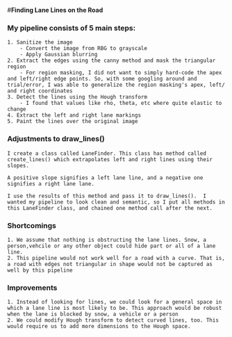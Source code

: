 #**Finding Lane Lines on the Road** 

 ### My pipeline consists of 5 main steps:
    1. Sanitize the image
        - Convert the image from RBG to grayscale
        - Apply Gaussian blurring
    2. Extract the edges using the canny method and mask the triangular region
        - For region masking, I did not want to simply hard-code the apex and left/right edge points. So, with some googling around and trial/error, I was able to generalize the region masking's apex, left/ and right coordinates
    3. Detect the lines using the Hough transform
        - I found that values like rho, theta, etc where quite elastic to change
    4. Extract the left and right lane markings
    5. Paint the lines over the original image
  
### Adjustments to draw_lines()
    I create a class called LaneFinder. This class has method called create_lines() which extrapolates left and right lines using their slopes.
    
    A positive slope signifies a left lane line, and a negative one signifies a right lane lane.

    I use the results of this method and pass it to draw_lines().  I wanted my pipeline to look clean and semantic, so I put all methods in this LaneFinder class, and chained one method call after the next.
    
### Shortcomings
    1. We assume that nothing is obstructing the lane lines. Snow, a person,vehcile or any other object could hide part or all of a lane line. 
    2. This pipeline would not work well for a road with a curve. That is, a road with edges not triangular in shape would not be captured as well by this pipeline

### Improvements
    1. Instead of looking for lines, we could look for a general space in which a lane line is most likely to be. This approach would be robust when the lane is blocked by snow, a vehicle or a person
    2. We could modify Hough transform to detect curved lines, too. This would require us to add more dimensions to the Hough space.
